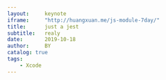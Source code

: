 ```yaml
---
layout:     keynote
iframe:     "http://huangxuan.me/js-module-7day/"
title:      just a jest
subtitle:   realy
date:       2019-10-18
author:     BY
catalog: true
tags:
    - Xcode
---
```

